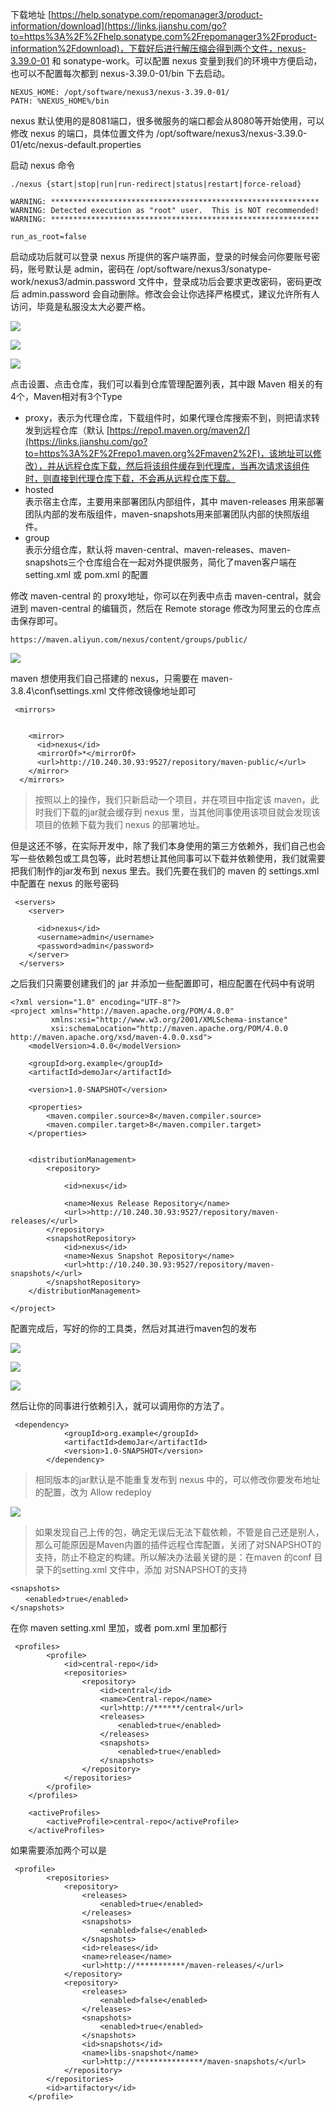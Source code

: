 下载地址 [https://help.sonatype.com/repomanager3/product-information/download](https://links.jianshu.com/go?to=https%3A%2F%2Fhelp.sonatype.com%2Frepomanager3%2Fproduct-information%2Fdownload)，下载好后进行解压缩会得到两个文件，nexus-3.39.0-01 和 sonatype-work。可以配置 nexus 变量到我们的环境中方便启动，也可以不配置每次都到 nexus-3.39.0-01/bin 下去启动。

```
NEXUS_HOME: /opt/software/nexus3/nexus-3.39.0-01/
PATH: %NEXUS_HOME%/bin 
```

nexus 默认使用的是8081端口，很多微服务的端口都会从8080等开始使用，可以修改 nexus 的端口，具体位置文件为 /opt/software/nexus3/nexus-3.39.0-01/etc/nexus-default.properties

启动 nexus 命令

```
./nexus {start|stop|run|run-redirect|status|restart|force-reload}

WARNING: ************************************************************
WARNING: Detected execution as "root" user.  This is NOT recommended!
WARNING: ************************************************************

run_as_root=false 
```

启动成功后就可以登录 nexus 所提供的客户端界面，登录的时候会问你要账号密码，账号默认是 admin，密码在 /opt/software/nexus3/sonatype-work/nexus3/admin.password 文件中，登录成功后会要求更改密码，密码更改后 admin.password 会自动删除。修改会会让你选择严格模式，建议允许所有人访问，毕竟是私服没太大必要严格。

![](https://upload-images.jianshu.io/upload_images/13859779-371ded4f59afdfec.png)

![](https://upload-images.jianshu.io/upload_images/13859779-ee866a1eb8c720cf.png)

![](https://upload-images.jianshu.io/upload_images/13859779-68bf7893e1214275.png)

点击设置、点击仓库，我们可以看到仓库管理配置列表，其中跟 Maven 相关的有 4个，Maven相对有3个Type

*   proxy，表示为代理仓库，下载组件时，如果代理仓库搜索不到，则把请求转发到远程仓库（默认 [https://repo1.maven.org/maven2/](https://links.jianshu.com/go?to=https%3A%2F%2Frepo1.maven.org%2Fmaven2%2F)，该地址可以修改），并从远程仓库下载，然后将该组件缓存到代理库，当再次请求该组件时，则直接到代理仓库下载，不会再从远程仓库下载。
*   hosted  
    表示宿主仓库，主要用来部署团队内部组件，其中 maven-releases 用来部署团队内部的发布版组件，maven-snapshots用来部署团队内部的快照版组件。
*   group  
    表示分组仓库，默认将 maven-central、maven-releases、maven-snapshots三个仓库组合在一起对外提供服务，简化了maven客户端在 setting.xml 或 pom.xml 的配置

修改 maven-central 的 proxy地址，你可以在列表中点击 maven-central，就会进到 maven-central 的编辑页，然后在 Remote storage 修改为阿里云的仓库点击保存即可。

```
https://maven.aliyun.com/nexus/content/groups/public/ 
```

![](https://upload-images.jianshu.io/upload_images/13859779-03cd529505ff64c1.png)

maven 想使用我们自己搭建的 nexus，只需要在 maven-3.8.4\\conf\\settings.xml 文件修改镜像地址即可

```
 <mirrors>
    
    
    <mirror>
      <id>nexus</id>
      <mirrorOf>*</mirrorOf>
      <url>http://10.240.30.93:9527/repository/maven-public/</url>
    </mirror>
  </mirrors> 
```

> 按照以上的操作，我们只新启动一个项目，并在项目中指定该 maven，此时我们下载的jar就会缓存到 nexus 里，当其他同事使用该项目就会发现该项目的依赖下载为我们 nexus 的部署地址。

但是这还不够，在实际开发中，除了我们本身使用的第三方依赖外，我们自己也会写一些依赖包或工具包等，此时若想让其他同事可以下载并依赖使用，我们就需要把我们制作的jar发布到 nexus 里去。我们先要在我们的 maven 的 settings.xml 中配置在 nexus 的账号密码

```
 <servers>
    <server>
      
      <id>nexus</id>
      <username>admin</username>
      <password>admin</password>
    </server>   
  </servers> 
```

之后我们只需要创建我们的 jar 并添加一些配置即可，相应配置在代码中有说明

```
<?xml version="1.0" encoding="UTF-8"?>
<project xmlns="http://maven.apache.org/POM/4.0.0"
         xmlns:xsi="http://www.w3.org/2001/XMLSchema-instance"
         xsi:schemaLocation="http://maven.apache.org/POM/4.0.0 http://maven.apache.org/xsd/maven-4.0.0.xsd">
    <modelVersion>4.0.0</modelVersion>

    <groupId>org.example</groupId>
    <artifactId>demoJar</artifactId>
    
    <version>1.0-SNAPSHOT</version>

    <properties>
        <maven.compiler.source>8</maven.compiler.source>
        <maven.compiler.target>8</maven.compiler.target>
    </properties>

    
    <distributionManagement>
        <repository>
            
            <id>nexus</id>
            
            <name>Nexus Release Repository</name>
            <url>>http://10.240.30.93:9527/repository/maven-releases/</url>
        </repository>
        <snapshotRepository>
            <id>nexus</id>
            <name>Nexus Snapshot Repository</name>
            <url>http://10.240.30.93:9527/repository/maven-snapshots/</url>
        </snapshotRepository>
    </distributionManagement>

</project> 
```

配置完成后，写好的你的工具类，然后对其进行maven包的发布

![](https://upload-images.jianshu.io/upload_images/13859779-e1d48c2d1245d863.png)

![](https://upload-images.jianshu.io/upload_images/13859779-adc045f5f6fb9340.png)

![](https://upload-images.jianshu.io/upload_images/13859779-3f6f6a656491b8d9.png)

然后让你的同事进行依赖引入，就可以调用你的方法了。

```
 <dependency>
            <groupId>org.example</groupId>
            <artifactId>demoJar</artifactId>
            <version>1.0-SNAPSHOT</version>
        </dependency> 
```

> 相同版本的jar默认是不能重复发布到 nexus 中的，可以修改你要发布地址的配置，改为 Allow redeploy

![](https://upload-images.jianshu.io/upload_images/13859779-71060c50090f5cf3.png)

> 如果发现自己上传的包，确定无误后无法下载依赖，不管是自己还是别人，那么可能原因是Maven内置的插件远程仓库配置，关闭了对SNAPSHOT的支持，防止不稳定的构建。所以解决办法最关键的是：在maven 的conf 目录下的setting.xml 文件中，添加 对SNAPSHOT的支持

```
<snapshots>
　　<enabled>true</enabled>
</snapshots> 
```

在你 maven setting.xml 里加，或者 pom.xml 里加都行

```
 <profiles>
        <profile>
            <id>central-repo</id>
            <repositories>
                <repository>
                    <id>central</id>
                    <name>Central-repo</name>
                    <url>http://******/central</url>
                    <releases>
                        <enabled>true</enabled>
                    </releases>
                    <snapshots>
                        <enabled>true</enabled>
                    </snapshots>
                </repository>
            </repositories>
        </profile>
    </profiles>
 
    <activeProfiles>
        <activeProfile>central-repo</activeProfile>
    </activeProfiles> 
```

如果需要添加两个可以是

```
 <profile>
        <repositories>
            <repository>
                <releases>
                    <enabled>true</enabled>
                </releases>
                <snapshots>
                    <enabled>false</enabled>
                </snapshots>
                <id>releases</id>
                <name>release</name>
                <url>http://***********/maven-releases/</url>
            </repository>
            <repository>
                <releases>
                    <enabled>false</enabled>
                </releases>
                <snapshots>
                    <enabled>true</enabled>
                </snapshots>
                <id>snapshots</id>
                <name>libs-snapshot</name>
                <url>http://***************/maven-snapshots/</url>
            </repository>
        </repositories>
        <id>artifactory</id>
    </profile> 
```